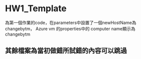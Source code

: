 # HW1_Template 
為第一個作業的code，在parameters中設置了一個newHostName為changebytm，
Azure vm 的properties中的 computer name顯示為changebytm


## 其餘檔案為當初做錯所試錯的內容可以跳過
